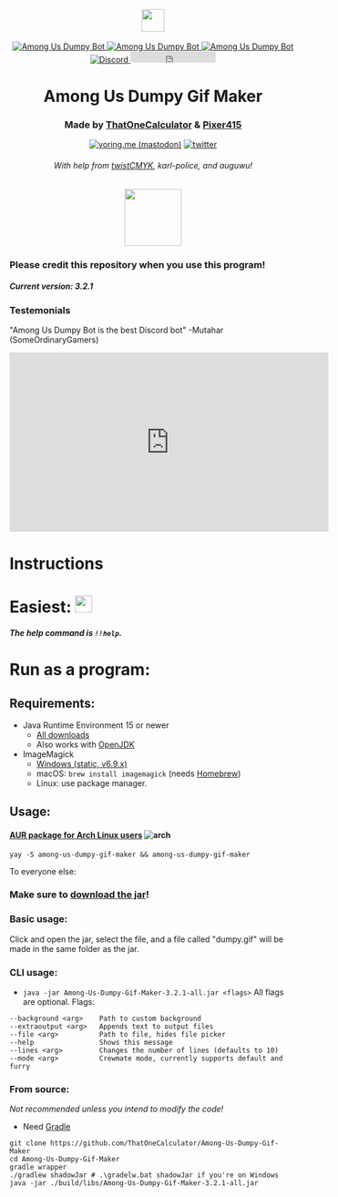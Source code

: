 <link rel="shortcut icon" type="image/x-icon" href="https://cdn.discordapp.com/attachments/849523719582777367/855599737608601640/emote.gif"/>
 <link rel="stylesheet" href="style.css">
<meta name="theme-color" content="#FCE40C"/>
<meta name="description" content="Among Us Dumpy Gif Maker!">
<meta property="og:image" content="https://cdn.discordapp.com/icons/849516341933506561/a_31c9be842b1a47f2fe939a1415b75f8b.gif"/>
<meta property="twitter:image" content="https://cdn.discordapp.com/icons/849516341933506561/a_31c9be842b1a47f2fe939a1415b75f8b.gif"/>


<p align="center">
   <a href="https://discord.com/api/oauth2/authorize?client_id=847164104161361921&permissions=117760&scope=bot%20applications.commands" target="blank"><img src="https://shields.io/badge/invite_the-discord_bot-7289DA?logo=discord&style=for-the-badge" height="40"/></a>
   <br><br>
   <a href="https://top.gg/bot/847164104161361921/">
      <img src="https://top.gg/api/widget/status/847164104161361921.svg" alt="Among Us Dumpy Bot" />
   </a> <a href="https://top.gg/bot/847164104161361921/">
      <img src="https://top.gg/api/widget/servers/847164104161361921.svg" alt="Among Us Dumpy Bot" />
   </a> <a href="https://top.gg/bot/847164104161361921/">
      <img src="https://top.gg/api/widget/upvotes/847164104161361921.svg" alt="Among Us Dumpy Bot" />
   </a>
 
   <!-- <a href="https://github.com/ThatOneCalculator/Among-Us-Dumpy-Gif-Maker/">
      <img src="https://shields.io/badge/Star_on-GitHub-black?logo=github&style=flat" />
   </a> -->
   <a href="https://discord.gg/Z7UZPR3bbW/">
      <img src="https://discordapp.com/api/guilds/716364441658327120/embed.png?style=shield" alt="Discord" />
   </a>
   <iframe src="https://ghbtns.com/github-btn.html?user=thatonecalculator&repo=Among-Us-Dumpy-Gif-Maker&type=star&count=true" frameborder="0" scrolling="0" width="150" height="20" title="GitHub"></iframe>
  <h1 align="center">Among Us Dumpy Gif Maker</h1>
</p>

<h3 align="center">Made by <a href="https://t1c.dev">ThatOneCalculator</a> & <a href="https://twitter.com/pixer415">Pixer415</a></h3>
<p align="center"> 
   <a href="https://voring.me/@thatonecalculator" target="blank"><img src="https://shields.io/badge/follow-@thatonecalculator-3088D4?logo=mastodon&style=for-the-badge" alt="voring.me (mastodon)"/></a>
 <a href="https://twitter.com/pixer415" target="blank"><img src="https://shields.io/badge/follow-@pixer415-1DA1F2?logo=twitter&style=for-the-badge" alt="twitter"/></a>
<h6 align="center"> With help from <a href="https://twitter.com/twistCMYK">twistCMYK</a>, karl-police, and auguwu!</h6>
<div align="center"> <img src="https://cdn.discordapp.com/icons/849516341933506561/a_d4c89d8bd30a116e8ea3808478f73387.gif" height=100></div>
 </p>


### Please credit this repository when you use this program!
##### Current version: 3.2.1

### Testemonials
"Among Us Dumpy Bot is the best Discord bot" -Mutahar (SomeOrdinaryGamers)
<iframe width="560" height="315" src="https://www.youtube-nocookie.com/embed/L0iXa3ckmMQ" title="YouTube video player" frameborder="0" allow="accelerometer; autoplay; clipboard-write; encrypted-media; gyroscope; picture-in-picture" allowfullscreen></iframe>


# Instructions

# Easiest: <a href="https://discord.com/api/oauth2/authorize?client_id=847164104161361921&permissions=117760&scope=bot%20applications.commands" target="blank"><img src="https://shields.io/badge/invite_the-discord_bot-7289DA?logo=discord&style=for-the-badge" height="30"/></a>
##### The help command is `!!help`.

# Run as a program:
## Requirements:
- Java Runtime Environment 15 or newer
    - [All downloads](https://www.oracle.com/java/technologies/javase-jdk16-downloads.html)
    - Also works with [OpenJDK](https://adoptopenjdk.net/releases.html?variant=openjdk16&jvmVariant=hotspot)
- ImageMagick
    - [Windows (static, v6.9.x)](https://download.imagemagick.org/ImageMagick/download/binaries/ImageMagick-6.9.12-17-Q8-x64-static.exe)
    - macOS: `brew install imagemagick` (needs [Homebrew](https://brew.sh/))
    - Linux: use package manager.

## Usage:

#### [AUR package for Arch Linux users](https://aur.archlinux.org/packages/among-us-dumpy-gif-maker/) ![arch](https://media.discordapp.net/attachments/810799100940255260/838491685892784178/ezgif-6-fd025aa8c722.png)
`yay -S among-us-dumpy-gif-maker && among-us-dumpy-gif-maker`

To everyone else:

### Make sure to [download the jar](https://github.com/ThatOneCalculator/Among-Us-Dumpy-Gif-Maker/releases/download/v3.2.1/Among-Us-Dumpy-Gif-Maker-3.2.1-all.jar)!

### Basic usage:
Click and open the jar, select the file, and a file called "dumpy.gif" will be made in the same folder as the jar.

### CLI usage:
- `java -jar Among-Us-Dumpy-Gif-Maker-3.2.1-all.jar <flags>`
All flags are optional.
Flags:
```
--background <arg>    Path to custom background
--extraoutput <arg>   Appends text to output files
--file <arg>          Path to file, hides file picker
--help                Shows this message
--lines <arg>         Changes the number of lines (defaults to 10)
--mode <arg>          Crewmate mode, currently supports default and furry
```
### From source:
*Not recommended unless you intend to modify the code!*
- Need [Gradle](https://gradle.org/)
```
git clone https://github.com/ThatOneCalculator/Among-Us-Dumpy-Gif-Maker
cd Among-Us-Dumpy-Gif-Maker
gradle wrapper
./gradlew shadowJar # .\gradelw.bat shadowJar if you're on Windows
java -jar ./build/libs/Among-Us-Dumpy-Gif-Maker-3.2.1-all.jar
```

